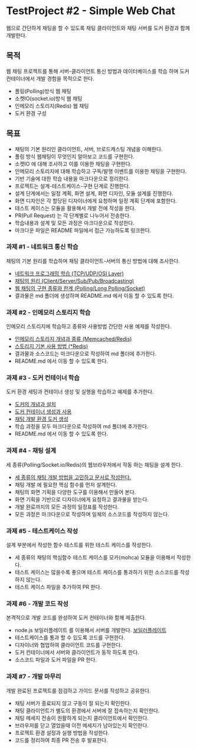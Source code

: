 # TestProject #2 - Simple Web Chat

웹으로 간단하게 채팅을 할 수 있도록 채팅 클라이언트와 채팅 서버를 도커 환경과 함께 개발한다.

## 목적

웹 채팅 프로젝트를 통해 서버-클라이언트 통신 방법과 데이터베이스를 학습 하며 도커 컨테이너에서 개발 경험을 목적으로 한다.

  - 폴링(Polling)방식 웹 채팅 
  - 소켓IO(socket.io)방식 웹 채팅 
  - 인메모리 스토리지(Redis) 웹 채팅 
  - 도커 환경 구성

## 목표

- 채팅의 기본 원리인 클라이언트, 서버, 브로드캐스팅 개념을 이해한다.
- 풀링 방식 웹채팅이 무엇인지 알아보고 코드를 구현한다.
- 소켓IO 에 대해 조사하고 이를 이용한 채팅을 구현한다.
- 인메모리 스토리지에 대해 학습하고 구독/발행 이벤트를 이용한 채팅을 구현한다.
- 기반 기술에 대한 학습 내용을 마크다운으로 정리한다.
- 프로젝트는 설계-테스트케이스-구현 단계로 진행한다.
- 설계 단계에서는 일정 계획, 화면 설계, 화면 디자인, 모듈 설계를 진행한다.
- 화면 디자인은 각 할당된 디자이너에게 요청하며 일정 계획 단계에 포함한다.
- 테스트 케이스는 모듈을 활용해서 개발 전에 작성을 한다.
- PR(Pull Request) 는 각 단계별로 나누어서 전송한다.
- 학습내용과 설계 및 모든 과정은 마크다운으로 작성한다.
- 마크다운 파일은 README 파일에서 접근 가능하도록 링크한다.

### 과제 #1 - 네트워크 통신 학습

채팅의 기본 원리를 학습하며 채팅 클라이언트-서버의 통신 방법에 대해 조사한다.

- [네트워크 프로그래밍 학습 (TCP/UDP/OSI Layer)](md/Network/NetworkProgramming.md)
- [채팅의 원리 (Client/Server/Sub/Pub/Broadcasting)](md/Network/ChatPrinciple.md)
- [웹 채팅의 구현 종류와 한계 (Polling/Long Polling/Socket)](md/Network/ChatTypesAndLimiations.md)
- 결과물은 md 폴더에 생성하며 README.md 에서 이동 할 수 있도록 한다.

### 과제 #2 - 인메모리 스토리지 학습

인메모리 스토리지에 학습하고 종류와 사용방법 간단한 사용 예제를 작성한다.

- [인메모리 스토리지 개념과 종류 (Memcached/Redis)](md/InMemory/InMemoryStorageConceptandType.md)
- [스토리지 기본 사용 방법 (*Redis)](md/InMemory/Redis.md)
- 결과물과 소스코드는 마크다운으로 작성하여 md 폴더에 추가한다.
- README.md 에서 이동 할 수 있도록 한다.

### 과제 #3 - 도커 컨테이너 학습

도커 환경 세팅과 컨테이너 생성 및 실행을 학습하고 예제를 추가한다.

- [도커의 개념과 설치](md/DockerContainer/DockerConceptAndInstallation.md) 
- [도커 컨테이너 생성과 사용](md/DockerContainer/DockerContainer.md)
- [채팅 개발 환경 도커 생성](md/DockerContainer/ChatDocker.md)
- 학습 과정을 모두 마크다운으로 작성하여 md 폴더에 추가한다.
- README.md 에서 이동 할 수 있도록 한다.

### 과제 #4 - 채팅 설계

세 종류(Polling/Socket.io/Redis)의 웹브라우저에서 작동 하는 채팅을 설계 한다.

- [세 종류의 채팅 개발 방법을 고민하고 문서로 작성한다.](md/ChatDesign/ThreeChatDesign.md)
- 채팅 개발 에 필요한 핵심 함수를 먼저 설계한다.
- 채팅의 화면 기획을 다양한 도구를 이용해서 만들어 본다.
- 화면 기획을 기반으로 디자이너에게 요청하고 결과물을 받는다.
- 개발 완료까지의 모든 과정의 일정표를 작성한다.
- 모든 과정은 마크다운으로 작성하며 일체의 소스코드를 작성하지 않는다. 

### 과제 #5 - 테스트케이스 작성

설계 부분에서 작성한 함수 테스트를 위한 테스트 케이스를 작성한다.

- 세 종류의 채팅의 핵심함수 테스트 케이스를 모카(mohca) 모듈을 이용해서 작성한다.
- 테스트 케이스는 많을수록 좋으며 테스트 케이스를 통과하기 위한 소스코드를 작성하지 않는다.
- 테스트 케이스 파일을 추가하여 PR 한다.

### 과제 #6 - 개발 코드 작성

본격적으로 개발 코드를 완성하여 도커 컨테이너와 함께 제출한다.

- node.js 보일러플레이트 를 이용해서 서버를 개발한다.  [보일러플레이트](https://github.com/dev-zipida-com/korea-weather-web/tree/boilerplate)
- 테스트케이스를 통과 할 수 있도록 코드를 구현한다.
- 디자이너와 협업하여 클라이언트 코드를 구현한다.
- 도커 컨테이너에서 서버와 클라이언트가 동작 하도록 한다.
- 소스코드 파일과 도커 파일을 PR 한다.

### 과제 #7 - 개발 마무리

개발 완료된 프로젝트를 점검하고 가이드 문서를 작성하고 공유한다.

- 채팅 서버가 종료되지 않고 구동이 잘 되는지 확인한다.
- 채팅 클라이언트가 별도의 환경에서 서버에 잘 접속하는지 확인한다.
- 채팅 메세지 전송이 원활하게 되는지 클라이언트에서 확인한다.
- 브라우저를 닫고 열었을때 이전 메세지가 남아있는지 확인한다.
- 프로젝트 환경 설정과 실행 방법을 작성한다.
- 코드를 정리하여 최종 PR 전송 후 발표한다.








